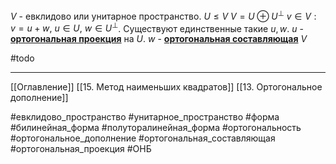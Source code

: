 $V$ - евклидово или унитарное пространство.
$U \le V$
$V = U \oplus U^\perp$
$v \in V: v = u + w,\ u \in U,\ w \in U^\perp$.
Существуют единственные такие $u,w$.
$u$ - <ins>**ортогональная проекция**</ins> на $U$.
$w$ - <ins>**ортогональная составляющая**</ins> $V$

#todo 

---
[[Оглавление]]
[[15. Метод наименьших квадратов]]
[[13. Ортогональное дополнение]]

#евклидово_пространство 
#унитарное_пространство 
#форма 
#билинейная_форма 
#полуторалинейная_форма 
#ортогональность 
#ортогональное_дополнение 
#ортогональная_составляющая
#ортогональная_проекция
#ОНБ 